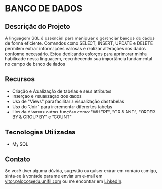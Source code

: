 <!DOCTYPE html>
<html lang="en">
<head>
    <meta charset="UTF-8">
    <meta name="viewport" content="width=device-width, initial-scale=1.0">
</head>
<body>
  <h1>BANCO DE DADOS</h1>
  <h2>Descrição do Projeto</h2>
  <p>
    A linguagem SQL é essencial para manipular e gerenciar bancos de dados de forma eficiente. Comandos como SELECT, INSERT,   
    UPDATE e DELETE permitem extrair informações valiosas e realizar alterações nos dados conforme necessário. Estou dedicando          esforços para aprimorar minha habilidade nessa linguagem, reconhecendo sua importância fundamental no campo de banco de dados
  </p>

  <h2>Recursos</h2>
  <ul>
      <li>Criação e Atualização de tabelas e seus atributos</li>
      <li>Inserção e visualização dos dados</li>
      <li>Uso de "Views" para facilitar a visualização das tabelas</li>
      <li>Uso do "Join" para incrementar diferentes tabelas</li>
      <li>Uso de diversas outras funções como: "WHERE", "OR & AND", "ORDER BY & GROUP BY" e "COUNT"</li>
  </ul>

  <h2>Tecnologias Utilizadas</h2>
  <ul>
      <li>My SQL</li>
  </ul>

  <h2>Contato</h2>
  <p>Se você tiver alguma dúvida, sugestão ou quiser entrar em contato comigo, sinta-se à vontade para me enviar um e-mail em <a href="mailto:vitor.paloco@edu.unifil.com">vitor.paloco@edu.unifil.com</a> ou me encontrar em <a href="https://www.linkedin.com/in/vitor-hugo-oliveira-paloco-b64126278/">LinkedIn</a>.</p>
</body>
</html>
